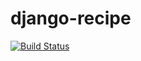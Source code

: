 # django-recipe


[![Build Status](https://travis-ci.org/talhaozcan/django-recipe.svg?branch=master)](https://travis-ci.org/talhaozcan/django-recipe)
